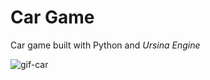 # Car Game

Car game built with Python and <i>Ursina Engine</i>


![gif-car](https://user-images.githubusercontent.com/52840354/140540421-26be2068-36ac-45d1-b10d-1928a3fb4df0.gif)
